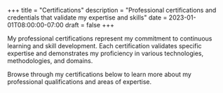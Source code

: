 +++
title = "Certifications"
description = "Professional certifications and credentials that validate my expertise and skills"
date = 2023-01-01T08:00:00-07:00
draft = false
+++

My professional certifications represent my commitment to continuous learning and skill development. Each certification validates specific expertise and demonstrates my proficiency in various technologies, methodologies, and domains.

Browse through my certifications below to learn more about my professional qualifications and areas of expertise.